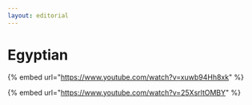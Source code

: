 ```yaml
---
layout: editorial
---
```


# Egyptian

{% embed url="https://www.youtube.com/watch?v=xuwb94Hh8xk" %}

{% embed url="https://www.youtube.com/watch?v=25XsrltOMBY" %}

